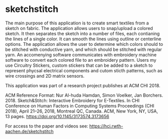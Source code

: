 # sketchstitch
The main purpose of this application is to create smart textiles from a sketch on fabric. 
The application allows users to snap/upload a colored sketch.
It then separates the sketch into a number of files, each contianing the lines of a single color.
It can smooth the lines using outline or centerline options. 
The application allows the user to determine which colors should to be stitched with conductive yarn, and which should be stitched with regular yarn.
An accomenying software communicates with embroidery machine software to convert each colored file to an embroidery pattern.
Users my use Circuitry Stickers, custom stickers that can be added to a sketch to represent phycsal electrical components and cutom sticth patterns,
such as wire crossings and 2D matrix sensors.

This application was part of a research project publishes at ACM CHI 2018.

ACM Reference Format: Nur Al-huda Hamdan, Simon Voelker, Jan Borchers. 2018. Sketch&Stitch: Interactive Embroidery for E-Textiles. In CHI Conference on Human Factors in Computing Systems Proceedings (CHI 2018), April 21–26, 2018, Montreal QC, Canada. ACM, New York, NY, USA, 13 pages. https://doi.org/10.1145/3173574.3173656

For access to the paper and videos see: https://hci.rwth-aachen.de/sketchstitch
